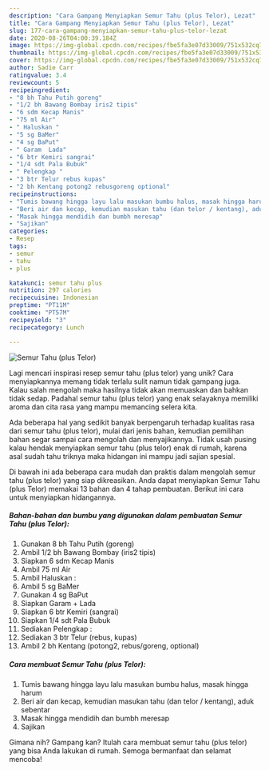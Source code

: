 ```yaml
---
description: "Cara Gampang Menyiapkan Semur Tahu (plus Telor), Lezat"
title: "Cara Gampang Menyiapkan Semur Tahu (plus Telor), Lezat"
slug: 177-cara-gampang-menyiapkan-semur-tahu-plus-telor-lezat
date: 2020-08-26T04:00:39.184Z
image: https://img-global.cpcdn.com/recipes/fbe5fa3e07d33009/751x532cq70/semur-tahu-plus-telor-foto-resep-utama.jpg
thumbnail: https://img-global.cpcdn.com/recipes/fbe5fa3e07d33009/751x532cq70/semur-tahu-plus-telor-foto-resep-utama.jpg
cover: https://img-global.cpcdn.com/recipes/fbe5fa3e07d33009/751x532cq70/semur-tahu-plus-telor-foto-resep-utama.jpg
author: Sadie Carr
ratingvalue: 3.4
reviewcount: 5
recipeingredient:
- "8 bh Tahu Putih goreng"
- "1/2 bh Bawang Bombay iris2 tipis"
- "6 sdm Kecap Manis"
- "75 ml Air"
- " Haluskan "
- "5 sg BaMer"
- "4 sg BaPut"
- " Garam  Lada"
- "6 btr Kemiri sangrai"
- "1/4 sdt Pala Bubuk"
- " Pelengkap "
- "3 btr Telur rebus kupas"
- "2 bh Kentang potong2 rebusgoreng optional"
recipeinstructions:
- "Tumis bawang hingga layu lalu masukan bumbu halus, masak hingga harum"
- "Beri air dan kecap, kemudian masukan tahu (dan telor / kentang), aduk sebentar"
- "Masak hingga mendidih dan bumbh meresap"
- "Sajikan"
categories:
- Resep
tags:
- semur
- tahu
- plus

katakunci: semur tahu plus 
nutrition: 297 calories
recipecuisine: Indonesian
preptime: "PT11M"
cooktime: "PT57M"
recipeyield: "3"
recipecategory: Lunch

---
```



![Semur Tahu (plus Telor)](https://img-global.cpcdn.com/recipes/fbe5fa3e07d33009/751x532cq70/semur-tahu-plus-telor-foto-resep-utama.jpg)

Lagi mencari inspirasi resep semur tahu (plus telor) yang unik? Cara menyiapkannya memang tidak terlalu sulit namun tidak gampang juga. Kalau salah mengolah maka hasilnya tidak akan memuaskan dan bahkan tidak sedap. Padahal semur tahu (plus telor) yang enak selayaknya memiliki aroma dan cita rasa yang mampu memancing selera kita.



Ada beberapa hal yang sedikit banyak berpengaruh terhadap kualitas rasa dari semur tahu (plus telor), mulai dari jenis bahan, kemudian pemilihan bahan segar sampai cara mengolah dan menyajikannya. Tidak usah pusing kalau hendak menyiapkan semur tahu (plus telor) enak di rumah, karena asal sudah tahu triknya maka hidangan ini mampu jadi sajian spesial.


Di bawah ini ada beberapa cara mudah dan praktis dalam mengolah semur tahu (plus telor) yang siap dikreasikan. Anda dapat menyiapkan Semur Tahu (plus Telor) memakai 13 bahan dan 4 tahap pembuatan. Berikut ini cara untuk menyiapkan hidangannya.

<!--inarticleads1-->

##### Bahan-bahan dan bumbu yang digunakan dalam pembuatan Semur Tahu (plus Telor):

1. Gunakan 8 bh Tahu Putih (goreng)
1. Ambil 1/2 bh Bawang Bombay (iris2 tipis)
1. Siapkan 6 sdm Kecap Manis
1. Ambil 75 ml Air
1. Ambil  Haluskan :
1. Ambil 5 sg BaMer
1. Gunakan 4 sg BaPut
1. Siapkan  Garam + Lada
1. Siapkan 6 btr Kemiri (sangrai)
1. Siapkan 1/4 sdt Pala Bubuk
1. Sediakan  Pelengkap :
1. Sediakan 3 btr Telur (rebus, kupas)
1. Ambil 2 bh Kentang (potong2, rebus/goreng, optional)




<!--inarticleads2-->

##### Cara membuat Semur Tahu (plus Telor):

1. Tumis bawang hingga layu lalu masukan bumbu halus, masak hingga harum
1. Beri air dan kecap, kemudian masukan tahu (dan telor / kentang), aduk sebentar
1. Masak hingga mendidih dan bumbh meresap
1. Sajikan




Gimana nih? Gampang kan? Itulah cara membuat semur tahu (plus telor) yang bisa Anda lakukan di rumah. Semoga bermanfaat dan selamat mencoba!
